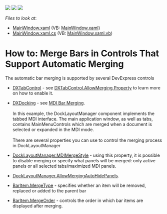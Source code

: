 <!-- default badges list -->
![](https://img.shields.io/endpoint?url=https://codecentral.devexpress.com/api/v1/VersionRange/128641117/14.2.4%2B)
[![](https://img.shields.io/badge/Open_in_DevExpress_Support_Center-FF7200?style=flat-square&logo=DevExpress&logoColor=white)](https://supportcenter.devexpress.com/ticket/details/T325614)
[![](https://img.shields.io/badge/📖_How_to_use_DevExpress_Examples-e9f6fc?style=flat-square)](https://docs.devexpress.com/GeneralInformation/403183)
<!-- default badges end -->
<!-- default file list -->
*Files to look at*:

* [MainWindow.xaml](./CS/WpfApplication1/MainWindow.xaml) (VB: [MainWindow.xaml](./VB/WpfApplication1/MainWindow.xaml))
* [MainWindow.xaml.cs](./CS/WpfApplication1/MainWindow.xaml.cs) (VB: [MainWindow.xaml.vb](./VB/WpfApplication1/MainWindow.xaml.vb))
<!-- default file list end -->
# How to: Merge Bars in Controls That Support Automatic Merging


The automatic bar merging is supported by several DevExpress controls

* <a href="https://documentation.devexpress.com/#WPF/CustomDocument7975">DXTabControl</a> - see <a href="https://documentation.devexpress.com/#WPF/DevExpressXpfCoreDXTabControl_AllowMergingtopic">DXTabControl.AllowMerging Property</a> to learn more on how to enable it.
* <a href="https://documentation.devexpress.com/#WPF/CustomDocument6191">DXDocking</a> - see <a href="https://documentation.devexpress.com/#WPF/CustomDocument9155">MDI Bar Merging</a>.<br><br>In this example, the DockLayoutManager component implements the tabbed MDI interface. The main application window, as well as tabs, contains MainMenuControls which are merged when a document is selected or expanded in the MDI mode. <br><br>There are several properties you can use to control the merging process in DockLayoutManager

* <a href="https://documentation.devexpress.com/#WPF/DevExpressXpfDockingDockLayoutManager_MDIMergeStyletopic">DockLayoutManager.MDIMergeStyle</a> - using this property, it is possible to disable merging or specify what panels will be merged: only active panels or all selected tabs/maximized MDI panels.
* <a href="https://documentation.devexpress.com/#WPF/DevExpressXpfDockingDockLayoutManager_AllowMergingAutoHidePanelstopic">DockLayoutManager.AllowMergingAutoHidePanels</a>.
* <a href="https://documentation.devexpress.com/#WPF/DevExpressXpfBarsBarItem_MergeTypetopic">BarItem.MergeType</a> - specifies whether an item will be removed, replaced or added to the parent bar
* <a href="https://documentation.devexpress.com/#WPF/DevExpressXpfBarsBarItem_MergeOrdertopic">BarItem.MergeOrder</a> - controls the order in which bar items are displayed after merging.

<br/>


